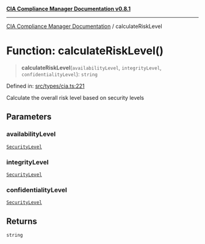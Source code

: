 [**CIA Compliance Manager Documentation v0.8.1**](../README.md)

***

[CIA Compliance Manager Documentation](../globals.md) / calculateRiskLevel

# Function: calculateRiskLevel()

> **calculateRiskLevel**(`availabilityLevel`, `integrityLevel`, `confidentialityLevel`): `string`

Defined in: [src/types/cia.ts:221](https://github.com/Hack23/cia-compliance-manager/blob/4236f4375d9cfb0505c191818eeb5443ec527132/src/types/cia.ts#L221)

Calculate the overall risk level based on security levels

## Parameters

### availabilityLevel

[`SecurityLevel`](../type-aliases/SecurityLevel.md)

### integrityLevel

[`SecurityLevel`](../type-aliases/SecurityLevel.md)

### confidentialityLevel

[`SecurityLevel`](../type-aliases/SecurityLevel.md)

## Returns

`string`
